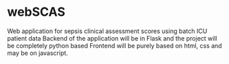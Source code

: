 # webSCAS
Web application for sepsis clinical assessment scores using batch ICU patient data
Backend of the application will be in Flask and the project will be completely python based
Frontend will be purely based on html, css and may be on javascript.
